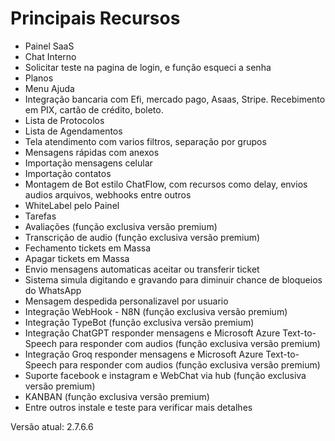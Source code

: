 # Principais Recursos
- Painel SaaS
- Chat Interno
- Solicitar teste na pagina de login, e função esqueci a senha
- Planos
- Menu Ajuda
- Integração bancaria com Efi, mercado pago, Asaas, Stripe. Recebimento em PIX, cartão de crédito, boleto.
- Lista de Protocolos
- Lista de Agendamentos
- Tela atendimento com varios filtros, separação por grupos
- Mensagens rápidas com anexos
- Importação mensagens celular
- Importação contatos
- Montagem de Bot estilo ChatFlow, com recursos como delay, envios audios arquivos, webhooks entre outros
- WhiteLabel pelo Painel
- Tarefas
- Avaliações (função exclusiva versão premium)
- Transcrição de audio (função exclusiva versão premium)
- Fechamento tickets em Massa
- Apagar tickets em Massa
- Envio mensagens automaticas aceitar ou transferir ticket
- Sistema simula digitando e gravando para diminuir chance de bloqueios do WhatsApp
- Mensagem despedida personalizavel por usuario
- Integração WebHook - N8N (função exclusiva versão premium)
- Integração TypeBot (função exclusiva versão premium)
- Integração ChatGPT responder mensagens e Microsoft Azure Text-to-Speech para responder com audios (função exclusiva versão premium)
- Integração Groq responder mensagens e Microsoft Azure Text-to-Speech para responder com audios (função exclusiva versão premium)
- Suporte facebook e instagram  e WebChat via hub (função exclusiva versão premium)
- KANBAN (função exclusiva versão premium)
- Entre outros instale e teste para verificar mais detalhes



Versão atual: 2.7.6.6